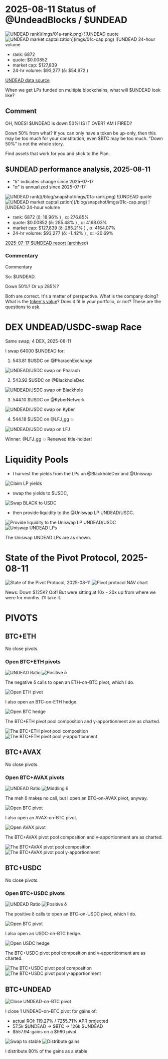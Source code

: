 # 2025-08-11 Status of @UndeadBlocks / $UNDEAD 

![$UNDEAD rank](imgs/01a-rank.png) 
![$UNDEAD quote](imgs/01b-quote.png) 
![$UNDEAD market captalization](imgs/01c-cap.png) 
![$UNDEAD 24-hour volume](imgs/01d-vol.png) 

* rank: 6872 
* quote: $0.00852 
* market cap: $127,839 
* 24-hr volume: $93,277 (δ: $54,972 ) 


[UNDEAD data source](https://www.coingecko.com/en/coins/undead-blocks) 



When we get LPs funded on multiple blockchains, what will $UNDEAD look like? 

## Comment

OH, NOES! $UNDEAD is down 50%! IS IT OVER? AM I FIRED?

Down 50% from what? If you can only have a token be up-only, then this may be too much for your constitution, even $BTC may be too much. "Down 50%" is not the whole story.

Find assets that work for you and stick to the Plan.


## $UNDEAD performance analysis, 2025-08-11 

* "δ" indicates change since 2025-07-17 
* "α" is annualized since 2025-07-17 

![$UNDEAD rank](/blog/snapshot/imgs/01a-rank.png) 
![$UNDEAD quote](/blog/snapshot/imgs/01b-quote.png) 
![$UNDEAD market captalization](/blog/snapshot/imgs/01c-cap.png) 
![$UNDEAD 24-hour volume](/blog/snapshot/imgs/01d-vol.png) 

* rank: 6872 (δ: 18.96% ) , α: 276.85% 
* quote: $0.00852 (δ: 285.48% ) , α: 4168.03% 
* market cap: $127,839 (δ: 285.21% ) , α: 4164.07% 
* 24-hr volume: $93,277 (δ: -1.42% ) , α: -20.69% 

[2025-07-17 $UNDEAD report (archived)](https://github.com/pivoteur/biz/tree/main/blog/snapshot) 

### Commentary

Commentary

So: $UNDEAD.

Down 50%? Or up 285%?

Both are correct. It's a matter of perspective. What is the company doing? What is the [token's value](https://logicalgraphs.blogspot.com/2022/03/value-dialog.html)? Does it fit in your portfolio, or not? These are the questions to ask. 
# DEX UNDEAD/USDC-swap Race 

Same swap; 4 DEX, 2025-08-11 

I swap 64000 $UNDEAD for: 

1. 543.81 $USDC on @PharaohExchange 

![UNDEAD/USDC swap on Pharaoh](imgs/02a-pharaoh.png) 

2. 543.92 $USDC on @BlackholeDex 

![UNDEAD/USDC swap on Blackhole](imgs/02b-blackhole.png) 

3. 544.10 $USDC on @KyberNetwork 

![UNDEAD/USDC swap on Kyber](imgs/02c-kyber.png) 

4. 544.18 $USDC on @LFJ_gg 💥 

![UNDEAD/USDC swap on LFJ](imgs/02d-lfj.png) 

Winner: @LFJ_gg 💥 Renewed title-holder! 
# Liquidity Pools 

* I harvest the yields from the LPs on @BlackholeDex and @Uniswap 

![Claim LP yields](imgs/03a-claim.png) 

* swap the yields to $USDC, 

![Swap BLACK to USDC](imgs/03b-swap.png) 

* then provide liquidity to the @Uniswap LP UNDEAD/USDC. 

![Provide liquidity to the Uniswap LP UNDEAD/USDC](imgs/03c-provide.png) 
![Uniswap UNDEAD LPs](imgs/03d-lps.png) 

The Uniswap UNDEAD LPs are as shown. 
# State of the Pivot Protocol, 2025-08-11 

![State of the Pivot Protocol, 2025-08-11](imgs/04a-state.png) 
![Pivot protocol NAV chart](imgs/04b-chart.png)

News: Down $125K? Oof! But were sitting at 10x - 20x up from where we were for months. I'll take it. 
# PIVOTS 

## BTC+ETH 



No close pivots. 

### Open BTC+ETH pivots 

![UNDEAD Ratio](imgs/05a-ratio.png) 
![Positive δ](imgs/05b-delta.png) 

The negative δ calls to open an ETH-on-BTC pivot, which I do. 

![Open ETH pivot](imgs/05c-open-eth-pivot.png) 

I also open an BTC-on-ETH hedge. 

![Open BTC hedge](imgs/05d-open-btc-hedge.png) 



The BTC+ETH pivot pool composition and γ-apportionment are as charted. 

![The BTC+ETH pivot pool composition](imgs/06a-comp.png) 
![The BTC+ETH pivot pool γ-apportionment](imgs/06b-apport.png) 
## BTC+AVAX 



No close pivots. 

### Open BTC+AVAX pivots 

![UNDEAD Ratio](imgs/07a-ratio.png) 
![Middling δ](imgs/07b-delta.png) 

The meh δ makes no call, but I open an BTC-on-AVAX pivot, anyway. 

![Open BTC pivot](imgs/07c-open-btc-pivot.png) 

I also open an AVAX-on-BTC pivot. 

![Open AVAX pivot](imgs/07d-open-avax-pivot.png) 



The BTC+AVAX pivot pool composition and γ-apportionment are as charted. 

![The BTC+AVAX pivot pool composition](imgs/08a-comp.png) 
![The BTC+AVAX pivot pool γ-apportionment](imgs/08b-apport.png) 
## BTC+USDC 



No close pivots. 

### Open BTC+USDC pivots 

![UNDEAD Ratio](imgs/09a-ratio.png) 
![Positive δ](imgs/09b-delta.png) 

The positive δ calls to open an BTC-on-USDC pivot, which I do. 

![Open BTC pivot](imgs/09c-open-btc-pivot.png) 

I also open an USDC-on-BTC hedge. 

![Open USDC hedge](imgs/09d-open-usdc-hedge.png) 



The BTC+USDC pivot pool composition and γ-apportionment are as charted. 

![The BTC+USDC pivot pool composition](imgs/10a-comp.png) 
![The BTC+USDC pivot pool γ-apportionment](imgs/10b-apport.png) 

## BTC+UNDEAD

![Close UNDEAD-on-BTC pivot](imgs/11a-close-undead-pivot.png)

I close 1 UNDEAD-on-BTC pivot for gains of:

* actual ROI: 119.27% / 7255.71% APR projected
* 57.5k $UNDEAD -> $BTC -> 126k $UNDEAD
* $557.94-gains on a $980 pivot

![Swap to stable](imgs/11b-swap-to-stable.png)
![Distribute gains](imgs/11c-dist-gains.png)

I distribute 80% of the gains as a stable. 

